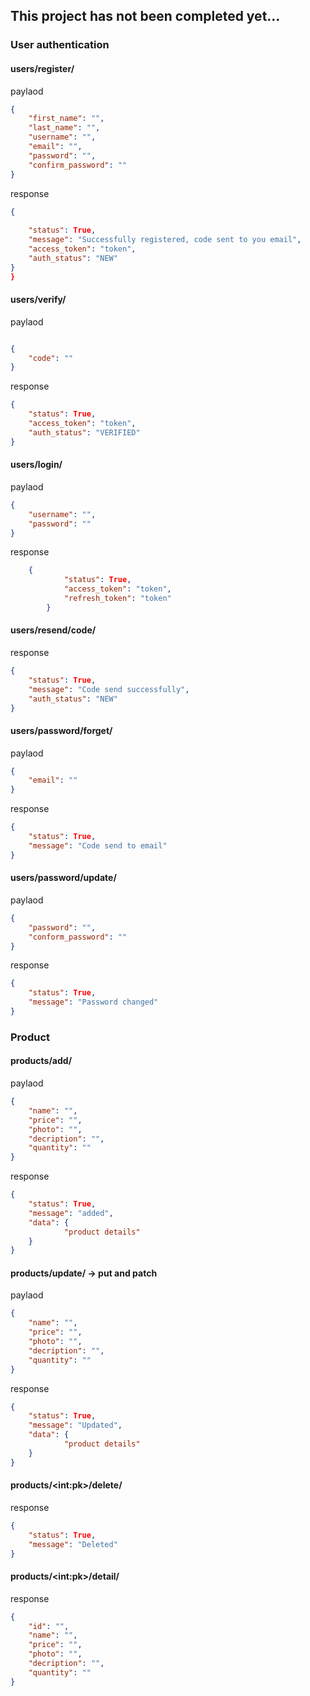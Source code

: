 

## This project has not been completed yet...


### User authentication

#### users/register/
paylaod
``` json
{
	"first_name": "",
	"last_name": "",
	"username": "",
	"email": "",
	"password": "",
	"confirm_password": ""
}
```
response
``` json	
{  
  
	"status": True,
	"message": "Successfully registered, code sent to you email",
	"access_token": "token",
	"auth_status": "NEW"
}
}
```
#### users/verify/
paylaod
``` json

{
	"code": ""
}
```
response  
``` json		
{
	"status": True,
	"access_token": "token",
	"auth_status": "VERIFIED"
}
```
#### users/login/ 
paylaod
```json
{
	"username": "",
	"password": ""
}
```
response
```json 
    {
			"status": True,
			"access_token": "token",
			"refresh_token": "token"
		}
```
#### users/resend/code/
response 
```json  
{
	"status": True,
	"message": "Code send successfully",
	"auth_status": "NEW"
}
```
#### users/password/forget/
paylaod 
```json 
{
	"email": ""
}
```
response 
```json 
{
	"status": True,
	"message": "Code send to email"
}
```
#### users/password/update/
paylaod 
```json 
{
	"password": "",
	"conform_password": ""
}
```
response 
```json 
{
	"status": True,
	"message": "Password changed"
}
```

### Product 
#### products/add/
paylaod  
``` json
{
	"name": "",
	"price": "",
	"photo": "",
	"decription": "",
	"quantity": ""
}
```
response  
``` json
{
	"status": True,
	"message": "added",
	"data": {
			"product details"
	}
}
```
#### products/update/ -> put and patch
paylaod 
``` json
{
	"name": "",
	"price": "",
	"photo": "",
	"decription": "",
	"quantity": ""
}
```
response  
``` json
{
	"status": True,
	"message": "Updated",
	"data": {
			"product details"
	}
}
```
#### products/\<int:pk>/delete/
response  
```json
{
	"status": True,
	"message": "Deleted"
}
```
#### products/\<int:pk>/detail/
response  
```json
{
	"id": "",
	"name": "",
	"price": "",
	"photo": "",
	"decription": "",
	"quantity": ""
}
```